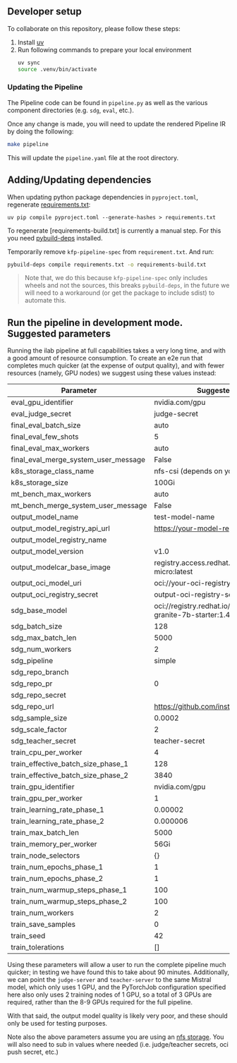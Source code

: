 ## Developer setup

To collaborate on this repository, please follow these steps:

1. Install [uv]
2. Run following commands to prepare your local environment
    ```bash
    uv sync
    source .venv/bin/activate
    ```

[uv]: https://docs.astral.sh/uv/getting-started/installation/

### Updating the Pipeline

The Pipeline code can be found in `pipeline.py` as well as the various component directories (e.g. `sdg`, `eval`, etc.).

Once any change is made, you will need to update the rendered Pipeline IR by doing the following:

```bash
make pipeline
```

This will update the `pipeline.yaml` file at the root directory.

## Adding/Updating dependencies

When updating python package dependencies in `pyproject.toml`, regenerate [requirements.txt]:

```
uv pip compile pyproject.toml --generate-hashes > requirements.txt
```

To regenerate [requirements-build.txt] is currently a manual step.
For this you need [pybuild-deps] installed.

Temporarily remove `kfp-pipeline-spec` from `requirement.txt`. And run:

```bash
pybuild-deps compile requirements.txt -o requirements-build.txt
```

> Note that, we do this because `kfp-pipeline-spec` only includes wheels and not the sources, this breaks
> `pybuild-deps`, in the future we will need to a workaround (or get the package to include sdist) to automate this.

## Run the pipeline in development mode. Suggested parameters

Running the ilab pipeline at full capabilities takes a very long time, and with a good amount of resource consumption.
To create an e2e run that completes much quicker (at the expense of output quality), and with fewer resources (namely, GPU nodes) we suggest using these values instead:

| Parameter                            | Suggested Value                                                  |
|--------------------------------------|------------------------------------------------------------------|
| eval_gpu_identifier                  | nvidia.com/gpu                                                   |
| eval_judge_secret                    | judge-secret                                                     |
| final_eval_batch_size                | auto                                                             |
| final_eval_few_shots                 | 5                                                                |
| final_eval_max_workers               | auto                                                             |
| final_eval_merge_system_user_message | False                                                            |
| k8s_storage_class_name               | nfs-csi (depends on your configuration)                          |
| k8s_storage_size                     | 100Gi                                                            |
| mt_bench_max_workers                 | auto                                                             |
| mt_bench_merge_system_user_message   | False                                                            |
| output_model_name                    | test-model-name                                                  |
| output_model_registry_api_url        | https://your-model-registry-url.com                              |
| output_model_registry_name           | <empty-value>                                                    |
| output_model_version                 | v1.0                                                             |
| output_modelcar_base_image           | registry.access.redhat.com/ubi9-micro:latest                     |
| output_oci_model_uri                 | oci://your-oci-registry                                          |
| output_oci_registry_secret           | output-oci-registry-secret                                       |
| sdg_base_model                       | oci://registry.redhat.io/rhelai1/modelcar-granite-7b-starter:1.4 |
| sdg_batch_size                       | 128                                                              |
| sdg_max_batch_len                    | 5000                                                             |
| sdg_num_workers                      | 2                                                                |
| sdg_pipeline                         | simple                                                           |
| sdg_repo_branch                      | <empty-value>                                                    |
| sdg_repo_pr                          | 0                                                                |
| sdg_repo_secret                      | <empty-value>                                                    |
| sdg_repo_url                         | https://github.com/instructlab/taxonomy.git                      |
| sdg_sample_size                      | 0.0002                                                           |
| sdg_scale_factor                     | 2                                                                |
| sdg_teacher_secret                   | teacher-secret                                                   |
| train_cpu_per_worker                 | 4                                                                |
| train_effective_batch_size_phase_1   | 128                                                              |
| train_effective_batch_size_phase_2   | 3840                                                             |
| train_gpu_identifier                 | nvidia.com/gpu                                                   |
| train_gpu_per_worker                 | 1                                                                |
| train_learning_rate_phase_1          | 0.00002                                                          |
| train_learning_rate_phase_2          | 0.000006                                                         |
| train_max_batch_len                  | 5000                                                             |
| train_memory_per_worker              | 56Gi                                                             |
| train_node_selectors                 | {}                                                               |
| train_num_epochs_phase_1             | 1                                                                |
| train_num_epochs_phase_2             | 1                                                                |
| train_num_warmup_steps_phase_1       | 100                                                              |
| train_num_warmup_steps_phase_2       | 100                                                              |
| train_num_workers                    | 2                                                                |
| train_save_samples                   | 0                                                                |
| train_seed                           | 42                                                               |
| train_tolerations                    | []                                                               |

Using these parameters will allow a user to run the complete pipeline much quicker; in testing we have found this to take about 90 minutes.
Additionally, we can point the `judge-server` and `teacher-server` to the same Mistral model, which only uses 1 GPU, and the PyTorchJob configuration specified here also only uses 2 training nodes of 1 GPU, so a total of 3 GPUs are required, rather than the 8-9 GPUs required for the full pipeline.

With that said, the output model quality is likely very poor, and these should only be used for testing purposes.

Note also the above parameters assume you are using an [nfs storage]. You will also need to sub in values where needed
(i.e. judge/teacher secrets, oci push secret, etc.)

[requirements.txt]: requirements.txt
[pybuild-deps]: https://pybuild-deps.readthedocs.io/en/latest/usage.html#pybuild-deps-compile
[nfs storage]: ./manifests/nfs_storage/nfs_storage.md
